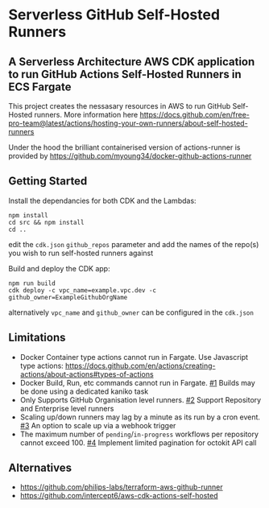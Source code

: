 # Serverless GitHub Self-Hosted Runners
## A Serverless Architecture AWS CDK application to run GitHub Actions Self-Hosted Runners in ECS Fargate

This project creates the nessasary resources in AWS to run GitHub Self-Hosted runners. More information here https://docs.github.com/en/free-pro-team@latest/actions/hosting-your-own-runners/about-self-hosted-runners

Under the hood the brilliant containerised version of actions-runner is provided by https://github.com/myoung34/docker-github-actions-runner

## Getting Started

Install the dependancies for both CDK and the Lambdas:
```
npm install
cd src && npm install
cd ..
```

edit the `cdk.json` `github_repos` parameter and add the names of the repo(s) you wish to run self-hosted runners against

Build and deploy the CDK app:
```
npm run build
cdk deploy -c vpc_name=example.vpc.dev -c github_owner=ExampleGithubOrgName
```

alternatively `vpc_name` and `github_owner` can be configured in the `cdk.json`

## Limitations
* Docker Container type actions cannot run in Fargate. Use Javascript type actions: https://docs.github.com/en/actions/creating-actions/about-actions#types-of-actions
* Docker Build, Run, etc commands cannot run in Fargate. [#1](https://github.com/androidwiltron/serverless-github-self-hosted-runners/issues/1) Builds may be done using a dedicated kaniko task
* Only Supports GitHub Organisation level runners. [#2](https://github.com/androidwiltron/serverless-github-self-hosted-runners/issues/2) Support Repository and Enterprise level runners
* Scaling up/down runners may lag by a minute as its run by a cron event. [#3](https://github.com/androidwiltron/serverless-github-self-hosted-runners/issues/3) An option to scale up via a webhook trigger
* The maximum number of `pending`/`in-progress` workflows per repository cannot exceed 100. [#4](https://github.com/androidwiltron/serverless-github-self-hosted-runners/issues/4) Implement limited pagination for octokit API call

## Alternatives

* https://github.com/philips-labs/terraform-aws-github-runner
* https://github.com/intercept6/aws-cdk-actions-self-hosted
